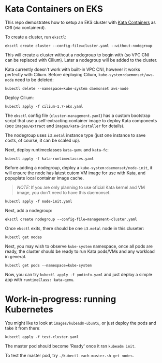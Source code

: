 # Kata Containers on EKS

This repo demostrates how to setup an EKS cluster with [Kata Containers](https://katacontainers.io/) as CRI (via containerd).

To create a cluster, run `eksctl`:

```
eksctl create cluster --config-file=cluster.yaml --without-nodegroup
```

This will create a cluster without a nodegroup to begin with (so VPC CNI can be replaced with Cilium).
Later a nodegroup will be added to the cluster.

Kata currently doesn't work with built-in VPC CNI, however it works perfectly with Cilium.
Before deploying Cilium, `kube-system:daemonset/aws-node` need to be deleted:

```
kubectl delete --namespace=kube-system daemonset aws-node
```

Deploy Cilium:

```
kubectl apply -f cilium-1.7-eks.yaml
```

The `eksctl` config file (`cluster-management.yaml`) has a custom bootstrap script that use a self-extracting
container image to deploy Kata components (see `images/extract` and `images/kata-installer` for details). 

The nodegroup uses `i3.metal` instance type (just one instance to save costs, of course, it can be scaled up).

Next, deploy runtimeclasses `kata-qemu` and `kata-fc`:

```
kubectl apply -f kata-runtimeclasses.yaml
```

Before adding a nodegroup, deploy a `kube-system:daemonset/node-init`, it will ensure the node has latest
cutom VM image for use with Kata, and popuplate local container image cache.

> *NOTE:* If you are only planning to use oficial Kata kernel and VM image, you don't need to have this daemonset.

```
kubectl apply -f node-init.yaml
```

Next, add a nodegroup:
```
eksctl create nodegroup --config-file=management-cluster.yaml
```

Once `eksctl` exits, there should be one `i3.metal` node in this cluseter:

```
kubectl get nodes
```

Next, you may wish to observe `kube-system` namespace, once all pods are ready, the cluster should be ready to
run Kata pods/VMs and any workload in general.

```
kubectl get pods --namespace=kube-system
```

Now, you can try `kubectl apply -f podinfo.yaml` and just deploy a simple app with `runtimeClass: kata-qemu`.

# Work-in-progress: running Kubernetes

You might like to look at `images/kubeadm-ubuntu`, or just deploy the pods and take it from there:
```
kubectl apply -f test-cluster.yaml
```

The master pod should become 'Ready' once it ran `kubeadm init`.

To test the master pod, try `./kubectl-each-master.sh get nodes`.
